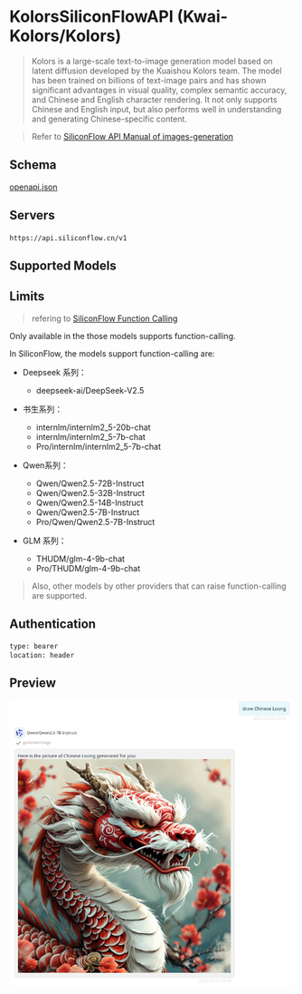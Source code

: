 # KolorsSiliconFlowAPI (Kwai-Kolors/Kolors)

> Kolors is a large-scale text-to-image generation model based on latent diffusion developed by the Kuaishou Kolors team. The model has been trained on billions of text-image pairs and has shown significant advantages in visual quality, complex semantic accuracy, and Chinese and English character rendering. It not only supports Chinese and English input, but also performs well in understanding and generating Chinese-specific content.

> Refer to [SiliconFlow API Manual of images-generation](https://docs.siliconflow.cn/cn/api-reference/images/images-generations)

## Schema
[openapi.json](./openapi.json)

## Servers

`https://api.siliconflow.cn/v1`

## Supported Models

## Limits

> refering to [SiliconFlow Function Calling](https://docs.siliconflow.cn/cn/userguide/guides/function-calling)

Only available in the those models supports function-calling.

In SiliconFlow, the models support function-calling are:

- Deepseek 系列：
    - deepseek-ai/DeepSeek-V2.5

- 书生系列：
  - internlm/internlm2_5-20b-chat
  - internlm/internlm2_5-7b-chat
  - Pro/internlm/internlm2_5-7b-chat

- Qwen系列：
  - Qwen/Qwen2.5-72B-Instruct
  - Qwen/Qwen2.5-32B-Instruct
  - Qwen/Qwen2.5-14B-Instruct
  - Qwen/Qwen2.5-7B-Instruct
  - Pro/Qwen/Qwen2.5-7B-Instruct

- GLM 系列：
  - THUDM/glm-4-9b-chat
  - Pro/THUDM/glm-4-9b-chat

> Also, other models by other providers that can raise function-calling are supported.


## Authentication

```
type: bearer
location: header
```

## Preview

![Preview](./preview.png)


